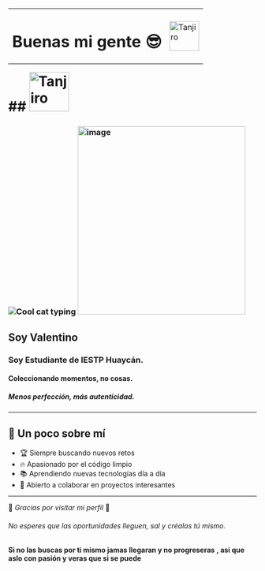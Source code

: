 # <table>
  <tr>
    <td><h1>Buenas mi gente 😎</h1></td>
    <td><img src="https://github.com/valentino/valentino/blob/main/ccc2efd5-e2ba-4247-bec0-167f1cf62962.png" alt="Tanjiro" width="60"/></td>
  </tr>
</table>
## <img src="https://github.com/valentino/valentino/blob/main/ccc2efd5-e2ba-4247-bec0-167f1cf62962.png" alt="Tanjiro" width="80"/>

                                  

 




### ![Cool cat typing](https://media.giphy.com/media/JIX9t2j0ZTN9S/giphy.gif) <img width="340" height="382" alt="image" src="https://github.com/user-attachments/assets/9be2e989-7581-4551-b49b-17805e3f5510" />





## Soy Valentino
### Soy Estudiante de IESTP Huaycán.
#### Coleccionando momentos, no cosas.
##### Menos perfección, más autenticidad.
---

## 🎯 Un poco sobre mí
- 🏆 Siempre buscando nuevos retos  
- 🔥 Apasionado por el código limpio  
- 📚 Aprendiendo nuevas tecnologías día a día  
- 🤝 Abierto a colaborar en proyectos interesantes  

---

🎉 *Gracias por visitar mi perfil* 🚀 
###### No esperes que las oportunidades lleguen, sal y créalas tú mismo.
**Si no las buscas por ti mismo jamas llegaran y no progreseras**
**, asi que aslo con pasión y veras que si se puede**






